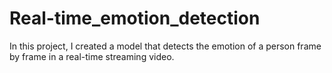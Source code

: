 # Real-time_emotion_detection
In this project, I created a model that detects the emotion of a person frame by frame in a real-time streaming video.
